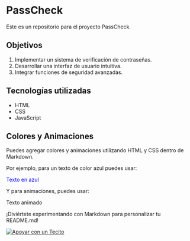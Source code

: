 # PassCheck

Este es un repositorio para el proyecto PassCheck.

## Objetivos

1. Implementar un sistema de verificación de contraseñas.
2. Desarrollar una interfaz de usuario intuitiva.
3. Integrar funciones de seguridad avanzadas.

## Tecnologías utilizadas

- HTML
- CSS
- JavaScript

## Colores y Animaciones

Puedes agregar colores y animaciones utilizando HTML y CSS dentro de Markdown.

Por ejemplo, para un texto de color azul puedes usar:

<span style="color: blue;">Texto en azul</span>

Y para animaciones, puedes usar:

<span style="animation: example 3s infinite;">Texto animado</span>

¡Diviértete experimentando con Markdown para personalizar tu README.md!

[![Apoyar con un Tecito](https://cdn.tecito.app/static/bmc-button.png)](https://www.tu-pagina.com)
